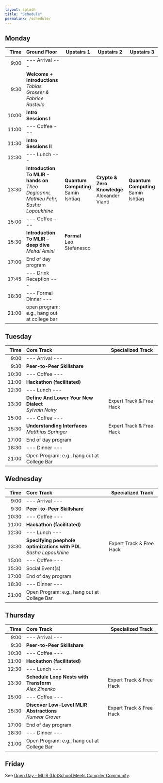 ```yaml
---
layout: splash
title: "Schedule"
permalink: /schedule/
---
```


## Monday

| Time  | Ground Floor                                                                              | Upstairs 1                              | Upstairs 2                                               | Upstairs 3                             |
|-----: |:------------------------------------------------------------------------------------------| ----------------------------------------| ---------------------------------------------------------| ----------------------------------------|
|  9:00 | --- Arrival ---                                                                           |                                         |                                                          |                                         |
|  9:30 | **Welcome + Introductions** <br>*Tobias Grosser & Fabrice Rastello*                       |                                         |                                                          |                                         |
| 10:00 | **Intro Sessions I**                                                                      |                                         |                                                          |                                         |
| 11:00 | --- Coffee ---                                                                            |                                         |                                                          |                                         |
| 11:30 | **Intro Sessions II**                                                                     |                                         |                                                          |                                         |
| 12:30 | --- Lunch ---                                                                             |                                         |                                                          |                                         |
| 13:30 | **Introduction To MLIR - hands on** <br> *Theo Degioanni, Mathieu Fehr, Sasha Lopoukhine* | **Quantum Computing**<br> Samin Ishtiaq | **Crypto & Zero Knowledge**<br> Alexander Viand          | **Quantum Computing**<br> Samin Ishtiaq |
| 15:00 | --- Coffee ---                                                                            |                                         |                                                          |                                         |
| 15:30 | **Introduction To MLIR - deep dive** <br> *Mehdi Amini*                                   | **Formal**<br> Leo Stefanesco           |                                                          |                                         |
| 17:00 | End of day program                                                                        |                                         |                                                          |                                         |
| 17:45 | --- Drink Reception ---					                            |                                         |                                                          |                                         |
| 18:30 | --- Formal Dinner ---                                                                     |                                         |                                                          |                                         |
| 21:00 | open program: e.g., hang out at college bar                                               |                                         |                                                          |                                         |

## Tuesday

| Time  |  Core Track                                                            | Specialized Track                 |
|-----: |:------------------------------------------------------------------- | ------------------------ |
|  9:00 | --- Arrival ---                                                     |                          |
|  9:30 | **Peer-to-Peer Skillshare**                                         |                          |
| 10:30 | --- Coffee ---                                                      |                          |
| 11:00 | **Hackathon (facilitated)**                                          |                          |
| 12:30 | --- Lunch ---                                                       |                          |
| 13:30 | **Define And Lower Your New Dialect** <br> *Sylvain Noiry*           | Expert Track & Free Hack |
| 15:00 | --- Coffee ---                                                      |                          |
| 15:30 | **Understanding Interfaces** <br> *Matthias Springer*   | Expert Track & Free Hack |
| 17:00 | End of day program                                                  |                          |
| 18:30 | --- Dinner ---                                               |                          |
| 21:00 | Open Program: e.g., hang out at College Bar                         |                          |

## Wednesday

| Time  |  Core Track                                                            | Specialized Track                 |
|-----: |:------------------------------------------------------------------- | ------------------------ |
|  9:00 | --- Arrival ---                                                     |                          |
|  9:30 | **Peer-to-Peer Skillshare**                                         |                          |
| 10:30 | --- Coffee ---                                                      |                          |
| 11:00 | **Hackathon (facilitated)**                                          |                          |
| 12:30 | --- Lunch ---                                                       |                          |
| 13:30 | **Specifying peephole optimizations with PDL** <br> *Sasha Lopoukhine*           | Expert Track & Free Hack |
| 15:00 | --- Coffee ---                                                      |                          |
| 15:30 | Social Event(s)   | |
| 17:00 | End of day program                                                  |                          |
| 18:30 | --- Dinner ---                                               |                          |
| 21:00 | Open Program: e.g., hang out at College Bar                         |                          |

## Thursday

| Time  |  Core Track                                                            | Specialized Track                 |
|-----: |:------------------------------------------------------------------- | ------------------------ |
|  9:00 | --- Arrival ---                                                     |                          |
|  9:30 | **Peer-to-Peer Skillshare**                                         |                          |
| 10:30 | --- Coffee ---                                                      |                          |
| 11:00 | **Hackathon (facilitated)**                                          |                          |
| 12:30 | --- Lunch ---                                                       |                          |
| 13:30 | **Schedule Loop Nests with Transform** <br> *Alex Zinenko*   | Expert Track & Free Hack |
| 15:00 | --- Coffee ---                                                      |                          |
| 15:30 | **Discover Low-Level MLIR Abstractions** <br> *Kunwar Grover*           | Expert Track & Free Hack |
| 17:00 | End of day program                                                  |                          |
| 18:30 | --- Dinner ---                                               |                          |
| 21:00 | Open Program: e.g., hang out at College Bar                         |                          |

## Friday

See [Open Day - MLIR (Un)School Meets Compiler Community](/open-friday).
